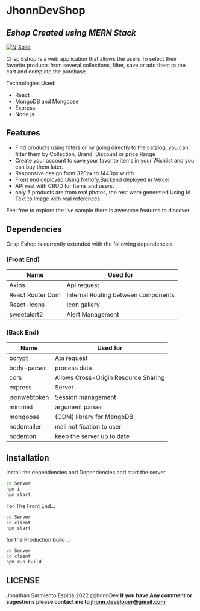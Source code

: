 # JhonnDevShop 
## _Eshop Created using MERN Stack_


[![N|Solid](https://i.ibb.co/rv1S50Z/Sin-t-tulo-1.jpg)](https://jhonndevshop.netlify.app/)

Crisp Eshop Is a web application that allows the users To select their favorite products from several collections, filter, save or add them to the cart and complete the purchase.

Technologies Used:
- React
- MongoDB and Mongoose
- Express
- Node js

## Features

- Find products using filters or by going directly to the catalog, you can filter them by Collection, Brand, Discount or price Range
- Create your account to save your favorite items in your Wishlist and you can buy them later.
- Responsive design from 320px to 1440px width
- Front end deployed Using Netlofy,Backend deployed in Vercel,
- API rest with CRUD for Items and users.
- only 5 products are from real photos, the rest were genereted Using IA Text to Image with real references.

Feel free to explore the live sample there is awesome features to discover.

## Dependencies 

Crisp Eshop is currently extended with the following dependencies.
### (Front End)

| Name | Used for |
| ------ | ------ |
| Axios | Api request |
| React Router Dom | Internal Routing between components |
| React-icons | Icon gallery |
| sweetalert2 | Alert Management |

### (Back End)
| Name | Used for |
| ------ | ------ |
| bcrypt | Api request |
| body-parser | process data |
| cors | Allows Cross-Origin Resource Sharing |
| express | Server |
| jsonwebtoken | Session management |
| minimist | argument parser  |
| mongoose |  (ODM) library for MongoDB |
| nodemailer | mail notification to user |
| nodemon | keep the server up to date |

## Installation

Install the dependencies and Dependencies and start the server.

```sh
cd Server
npm i
npm start
```

For The Front End...

```sh
cd Server
cd client
npm start
```
for the Production build ...
```sh
cd Server
cd client
npm run build
```
## LICENSE
Jonathan Sarmiento Espitia 2022 @jhonnDev
**If you have Any comment or sugestions please contact me to jhonn.developer@gmail.com**


